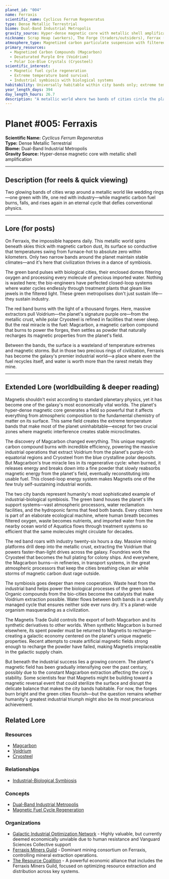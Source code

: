```yaml
---
planet_id: "004"
name: Ferraxis
scientific_name: Cyclicus Ferrum Regeneratus
type: Dense Metallic Terrestrial
biome: Dual-Band Industrial Metropolis
gravity_source: Hyper-dense magnetic core with metallic shell amplification
nickname: Scrap Heap (workers), The Forge (traders/outsiders), Ferrax (locals)
atmosphere_type: Magnetized carbon particulate suspension with filtered oxygen zones
primary_resources:
  - Magnetized Carbon Compounds (Magcarbon)
  - Desaturated Purple Ore (Voidrium)
  - Polar Ice-Blue Crystals (Cryosteel)
scientific_interest:
  - Magnetic fuel cycle regeneration
  - Extreme temperature band survival
  - Industrial symbiosis with biological systems
habitability: Universally habitable within city bands only; extreme temperature variations elsewhere require enclosed environments with imported water and air filtration
year_length_days: 394
day_length_hours: 26.7
description: "A metallic world where two bands of cities circle the planet—one green and biological, one red and industrial—powered by magnetic carbon that regenerates itself in an endless cycle."
---
```


# Planet #005: Ferraxis
**Scientific Name:** *Cyclicus Ferrum Regeneratus*  
**Type:** Dense Metallic Terrestrial  
**Biome:** Dual-Band Industrial Metropolis  
**Gravity Source:** Hyper-dense magnetic core with metallic shell amplification  

---

## Description (for reels & quick viewing)
Two glowing bands of cities wrap around a metallic world like wedding rings—one green with life, one red with industry—while magnetic carbon fuel burns, falls, and rises again in an eternal cycle that defies conventional physics.

---

## Lore (for posts)
On Ferraxis, the impossible happens daily. This metallic world spins beneath skies thick with magnetic carbon dust, its surface so conductive that temperatures swing from furnace-hot to absolute zero within kilometers. Only two narrow bands around the planet maintain stable climates—and it's here that civilization thrives in a dance of symbiosis.

The green band pulses with biological cities, their enclosed domes filtering oxygen and processing every molecule of precious imported water. Nothing is wasted here; the bio-engineers have perfected closed-loop systems where water cycles endlessly through treatment plants that gleam like jewels in the filtered light. These green metropolises don't just sustain life—they sustain industry.

The red band burns with the light of a thousand forges. Here, massive extractors pull Voidrium—the planet's signature purple ore—from the metallic crust, while polar Cryosteel is refined in facilities that never sleep. But the real miracle is the fuel: Magcarbon, a magnetic carbon compound that burns to power the forges, then settles as powder that naturally recharges its magnetic properties from the planet's field.

Between the bands, the surface is a wasteland of temperature extremes and magnetic storms. But in those two precious rings of civilization, Ferraxis has become the galaxy's premier industrial world—a place where even the fuel recycles itself, and water is worth more than the rarest metals they mine.

---

## Extended Lore (worldbuilding & deeper reading)
Magnetis shouldn't exist according to standard planetary physics, yet it has become one of the galaxy's most economically vital worlds. The planet's hyper-dense magnetic core generates a field so powerful that it affects everything from atmospheric composition to the fundamental chemistry of matter on its surface. This same field creates the extreme temperature bands that make most of the planet uninhabitable—except for two crucial zones where magnetic interference creates stable microclimates.

The discovery of Magcarbon changed everything. This unique magnetic carbon compound burns with incredible efficiency, powering the massive industrial operations that extract Voidrium from the planet's purple-rich equatorial regions and Cryosteel from the blue crystalline polar deposits. But Magcarbon's true miracle lies in its regenerative cycle: when burned, it releases energy and breaks down into a fine powder that slowly reabsorbs magnetic energy from the planet's field, eventually reconstituting into usable fuel. This closed-loop energy system makes Magnetis one of the few truly self-sustaining industrial worlds.

The two city bands represent humanity's most sophisticated example of industrial-biological symbiosis. The green band houses the planet's life support systems—vast atmospheric processors, water reclamation facilities, and the hydroponic farms that feed both bands. Every citizen here is part of an elaborate ecological machine, where human breath becomes filtered oxygen, waste becomes nutrients, and imported water from the nearby ocean world of Aquatica flows through treatment systems so efficient that the same molecules might circulate for decades.

The red band roars with industry twenty-six hours a day. Massive mining platforms drill deep into the metallic crust, extracting the Voidrium that powers faster-than-light drives across the galaxy. Foundries work the Cryosteel that becomes the hull plating for colony ships. And everywhere, the Magcarbon burns—in refineries, in transport systems, in the great atmospheric processors that keep the cities breathing clean air while storms of magnetic carbon dust rage outside.

The symbiosis goes deeper than mere cooperation. Waste heat from the industrial band helps power the biological processes of the green band. Organic compounds from the bio-cities become the catalysts that make Voidrium extraction possible. Water flows between both bands in a carefully managed cycle that ensures neither side ever runs dry. It's a planet-wide organism masquerading as a civilization.

The Magnetis Trade Guild controls the export of both Magcarbon and its synthetic derivatives to other worlds. When synthetic Magcarbon is burned elsewhere, its spent powder must be returned to Magnetis to recharge—creating a galactic economy centered on the planet's unique magnetic properties. Recent attempts to create artificial magnetic fields strong enough to recharge the powder have failed, making Magnetis irreplaceable in the galactic supply chain.

But beneath the industrial success lies a growing concern. The planet's magnetic field has been gradually intensifying over the past century, possibly due to the constant Magcarbon extraction affecting the core's stability. Some scientists fear that Magnetis might be building toward a magnetic reversal event that could sterilize the surface and disrupt the delicate balance that makes the city bands habitable. For now, the forges burn bright and the green cities flourish—but the question remains whether humanity's greatest industrial triumph might also be its most precarious achievement.

## Related Lore
### Resources
*   [Magcarbon](/resources/magcarbon)
*   [Voidrium](/resources/voidrium)
*   [Cryosteel](/resources/cryosteel)

### Relationships
*   [Industrial-Biological Symbiosis](/relationships/ferraxis_industrial_biological_symbiosis)

### Concepts
*   [Dual-Band Industrial Metropolis](/concepts/dual_band_industrial_metropolis)
*   [Magnetic Fuel Cycle Regeneration](/concepts/magnetic_fuel_cycle_regeneration)

### Organizations
*   [Galactic Industrial Optimization Network](/organizations/galactic_industrial_optimization_network) - Highly valuable, but currently deemed economically unviable due to human resistance and Vanguard Sciences Collective support
*   [Ferraxis Miners Guild](/organizations/ferraxis_miners_guild) - Dominant mining consortium on Ferraxis, controlling mineral extraction operations.
*   [The Resource Coalition](/organizations/the_resource_coalition) - A powerful economic alliance that includes the Ferraxis Miners Guild, focused on optimizing resource extraction and distribution across key systems.